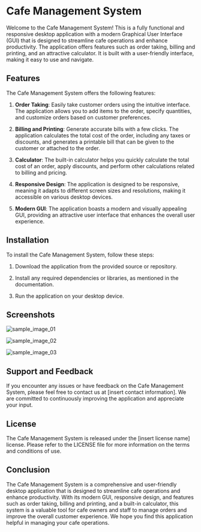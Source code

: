 # Cafe Management System

Welcome to the Cafe Management System! This is a fully functional and responsive desktop application with a modern Graphical User Interface (GUI) that is designed to streamline cafe operations and enhance productivity. The application offers features such as order taking, billing and printing, and an attractive calculator. It is built with a user-friendly interface, making it easy to use and navigate. 

## Features

The Cafe Management System offers the following features:

1. **Order Taking**: Easily take customer orders using the intuitive interface. The application allows you to add items to the order, specify quantities, and customize orders based on customer preferences.

2. **Billing and Printing**: Generate accurate bills with a few clicks. The application calculates the total cost of the order, including any taxes or discounts, and generates a printable bill that can be given to the customer or attached to the order.

3. **Calculator**: The built-in calculator helps you quickly calculate the total cost of an order, apply discounts, and perform other calculations related to billing and pricing.

4. **Responsive Design**: The application is designed to be responsive, meaning it adapts to different screen sizes and resolutions, making it accessible on various desktop devices.

5. **Modern GUI**: The application boasts a modern and visually appealing GUI, providing an attractive user interface that enhances the overall user experience.

## Installation

To install the Cafe Management System, follow these steps:

1. Download the application from the provided source or repository.

2. Install any required dependencies or libraries, as mentioned in the documentation.

3. Run the application on your desktop device.

## Screenshots

![sample_image_01](https://user-images.githubusercontent.com/87111556/230733756-1989c365-a3a2-40f2-81d4-927144bdabb9.png)

![sample_image_02](https://user-images.githubusercontent.com/87111556/230733795-d02e7168-0202-4e55-ac98-c02850288c9a.png)

![sample_image_03](https://user-images.githubusercontent.com/87111556/230733811-1efea806-26ce-4ff1-a217-386627aef3ee.png)

## Support and Feedback

If you encounter any issues or have feedback on the Cafe Management System, please feel free to contact us at [insert contact information]. We are committed to continuously improving the application and appreciate your input.

## License

The Cafe Management System is released under the [insert license name] license. Please refer to the LICENSE file for more information on the terms and conditions of use.

## Conclusion

The Cafe Management System is a comprehensive and user-friendly desktop application that is designed to streamline cafe operations and enhance productivity. With its modern GUI, responsive design, and features such as order taking, billing and printing, and a built-in calculator, this system is a valuable tool for cafe owners and staff to manage orders and improve the overall customer experience. We hope you find this application helpful in managing your cafe operations.


